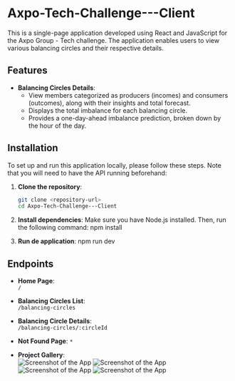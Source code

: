 # Axpo-Tech-Challenge---Client

This is a single-page application developed using React and JavaScript for the Axpo Group - Tech challenge. The application enables users to view various balancing circles and their respective details.

## Features

- **Balancing Circles Details**: 
  - View members categorized as producers (incomes) and consumers (outcomes), along with their insights and total forecast.
  - Displays the total imbalance for each balancing circle.
  - Provides a one-day-ahead imbalance prediction, broken down by the hour of the day.

## Installation

To set up and run this application locally, please follow these steps. Note that you will need to have the API running beforehand:

1. **Clone the repository**:
   ```bash
   git clone <repository-url>
   cd Axpo-Tech-Challenge---Client

2. **Install dependencies**: Make sure you have Node.js installed. Then, run the following command:
    npm install

3. **Run de application**:
    npm run dev

## Endpoints

- **Home Page**:  
  `/` 
- **Balancing Circles List**:  
  `/balancing-circles`
- **Balancing Circle Details**:  
  `/balancing-circles/:circleId` 
- **Not Found Page**:
  `*`

- **Project Gallery**:  
![Screenshot of the App](./docs/images/HomePage.jpg)
![Screenshot of the App](./docs/images/CirclesList.jpg)
![Screenshot of the App](./docs/images/CircleInsights.jpg)
![Screenshot of the App](./docs/images/MemberForecast.jpg)